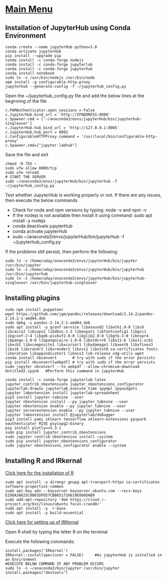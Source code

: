 # [Main Menu](index.html)

## Installation of JupyterHub using Conda Environment

    conda create --name jupyterHub python=3.8
    conda activate jupyterHub
    pip install --upgrade pip
    conda install -c conda-forge nodejs
    conda install -c conda-forge jupyterlab
    conda install -c conda-forge jupyterhub
    conda install notebook
    sudo ln -s /usr/bin/nodejs /usr/bin/node    
    npm install -g configurable-http-proxy
    jupyterhub --generate-config -f ~/jupyterhub_config.py

Open the ~/jupyterhub_config.py file and add the below lines at the beginning of the file

    c.PAMAuthenticator.open_sessions = False 
	c.JupyterHub.bind_url = 'http://IPADDRESS:8000'
	c.Spawner.cmd = ['~/anaconda3/envs/jupyterHub/bin/jupyterhub-singleuser']
	c.JupyterHub.hub_bind_url = 'http://127.0.0.1:8085'
	c.JupyterHub.hub_port = 8082
	c.ConfigurableHTTPProxy.command = '/usr/local/bin/configurable-http-proxy’
    c.Spawner.cmd=["jupyter-labhub"]
Save the file and exit
    
    chmod -R 755 ~
    sudo ufw allow 8000/tcp
    sudo ufw reload
    # START THE SERVER
    sudo ~/anaconda3/envs/jupyterHub/bin/jupyterhub -f ~/jupyterhub_config.py

Test whether JupyterHub is working properly or not. If there are any issues, then execute the below commands

* Check for node and npm versions by typing: node -v     and npm -v
* If the nodejs is not available then install it using command: sudo apt install -y nodejs
* conda deactivate jupyterHub
* conda activate jupyterHub
* sudo ~/anaconda3/envs/jupyterHub/bin/jupyterhub -f ~/jupyterhub_config.py

If the problems still persist, then perform the following:

    sudo ln -s /home/uday/anaconda3/envs/jupyterHub/bin/jupyter /usr/bin/jupyter
    sudo ln -s /home/uday/anaconda3/envs/jupyterHub/bin/jupyterhub /usr/bin/jupyterhub
    sudo ln -s /home/uday/anaconda3/envs/jupyterHub/bin/jupyterhub-singleuser /usr/bin/jupyterhub-singleuser

## Installing plugins

    sudo npm install puppeteer
    wget https://github.com/jgm/pandoc/releases/download/2.14.2/pandoc-2.14.2-1-amd64.deb
    sudo dpkg -i pandoc-2.14.2-1-amd64.deb
    sudo apt install -y gconf-service libasound2 libatk1.0-0 libc6 libcairo2 libcups2 libdbus-1-3 libexpat1 libfontconfig1 libgcc1 libgconf-2-4 libgdk-pixbuf2.0-0 libglib2.0-0 libgtk-3-0 libnspr4 libpango-1.0-0 libpangocairo-1.0-0 libstdc++6 libx11-6 libx11-xcb1 libxcb1 libxcomposite1 libxcursor1 libxdamage1 libxext6 libxfixes3 libxi6 libxrandr2 libxrender1 libxss1 libxtst6 ca-certificates fonts-liberation libappindicator1 libnss3 lsb-release xdg-utils wget
    conda install nbconvert       # try with sudo if the error persists
    pip install nbconvert[webpdf] # try with sudo if the error persists
    sudo jupyter nbconvert --to webpdf --allow-chromium-download Untitled2.ipynb   #Perform this command in jupyterHub

    conda install -c conda-forge jupyterlab-latex jupyter_contrib_nbextensions jupyter_nbextensions_configurator jupyterlab-drawio jupyterlab_execute_time ipympl ipywidgets
    jupyter labextension install jupyterlab-spreadsheet
    pip3 install jupyter-tabnine --user
    jupyter nbextension install --py jupyter_tabnine --user
    jupyter nbextension enable --py jupyter_tabnine --user
    jupyter serverextension enable --py jupyter_tabnine --user
    jupyter labextension install @jupyterlab/debugger
    pip3 install pami sklearn tensorflow sklearn-extensions pyspark oauthenticator RISE psycopg2-binary
    pip install plotly==5.3.1
    sudo pip install jupyter_contrib_nbextensions
    sudo jupyter contrib nbextension install –system
    sudo pip install jupyter_nbextensions_configurator
    sudo jupyter nbextensions_configurator enable --system

## Installing R and IRkernal

[Click here for the installation of R](https://linuxize.com/post/how-to-install-r-on-ubuntu-20-04/)

    sudo apt install -y dirmngr gnupg apt-transport-https ca-certificates software-properties-common
    sudo apt-key adv --keyserver keyserver.ubuntu.com --recv-keys E298A3A825C0D65DFD57CBB651716619E084DAB9
    sudo add-apt-repository 'deb https://cloud.r-project.org/bin/linux/ubuntu focal-cran40/'
    sudo apt install -y  r-base
    sudo apt install -y build-essential

[Click here for setting up of IRKernal](https://developers.refinitiv.com/en/article-catalog/article/setup-jupyter-notebook-r )

Open R shell by typing the letter R on the terminal

Execute the following commands:
    
    install.packages('IRkernel')
    IRkernel::installspec(user = FALSE)     #As jupyterHub is installed in an Environment   
    #EXECUTE BELOW COMMAND IF ANY PROBLEM OCCURS
    sudo ln -s ~/anaconda3/bin/jupyter /usr/bin/jupyter                         
    install.packages("devtools")
